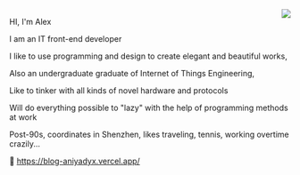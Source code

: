<img align="right" src="https://github-readme-stats.vercel.app/api?username=Alyx111&show_icons=true&icon_color=805AD5&text_color=718096&bg_color=ffffff&hide_title=true&count_private=true" />

HI, I'm Alex

I am an IT front-end developer

I like to use programming and design to create elegant and beautiful works,

Also an undergraduate graduate of Internet of Things Engineering,

Like to tinker with all kinds of novel hardware and protocols

Will do everything possible to "lazy" with the help of programming methods at work

Post-90s, coordinates in Shenzhen, likes traveling, tennis, working overtime crazily...

🔗 https://blog-aniyadyx.vercel.app/
